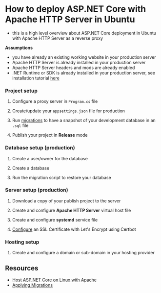 # How to deploy ASP.NET Core with Apache HTTP Server in Ubuntu
- this is a high level overview about ASP.NET Core deployment in Ubuntu with Apache HTTP Server as a reverse proxy

**Assumptions**

- you have already an existing working website in your production server
- Apache HTTP Server is already installed in your production server
- Apache HTTP Server headers and mods are already enabled
- .NET Runtime or SDK is already installed in your production server, see installation tutorial [here]((https://learn.microsoft.com/en-us/dotnet/core/install/linux-ubuntu))


### Project setup

1. Configure a proxy server in `Program.cs` file

2. Create/update your `appsettings.json` file for production

3. Run [migrations](https://learn.microsoft.com/en-us/ef/core/managing-schemas/migrations/applying?tabs=vs) to have a snapshot of your development database in an `.sql` file

4. Publish your project in **Release** mode

### Database setup (production)

1. Create a user/owner for the database

2. Create a database

3. Run the migration script to restore your database

### Server setup (production)

1. Download a copy of your publish project to the server

2. Create and configure **Apache HTTP Server** virtual host file

3. Create and configure **systemd** service file

4. [Configure](https://github.com/jerobado/Study/blob/main/Let's%20Encrypt/How%20to%20setup%20Apache%20with%20Let's%20Encrypt%20on%20Ubuntu.md) an SSL Certificate with Let's Encrypt using Certbot

### Hosting setup

1. Create and configure a domain or sub-domain in your hosting provider

## Resources
- [Host ASP.NET Core on Linux with Apache](https://learn.microsoft.com/en-us/aspnet/core/host-and-deploy/linux-apache?view=aspnetcore-6.0)
- [Applying Migrations](https://learn.microsoft.com/en-us/ef/core/managing-schemas/migrations/applying?tabs=vs)